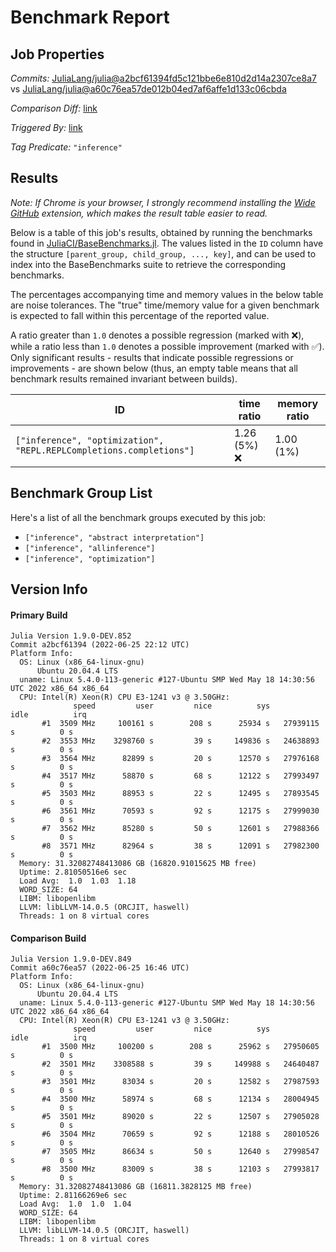 # Benchmark Report

## Job Properties

*Commits:* [JuliaLang/julia@a2bcf61394fd5c121bbe6e810d2d14a2307ce8a7](https://github.com/JuliaLang/julia/commit/a2bcf61394fd5c121bbe6e810d2d14a2307ce8a7) vs [JuliaLang/julia@a60c76ea57de012b04ed7af6affe1d133c06cbda](https://github.com/JuliaLang/julia/commit/a60c76ea57de012b04ed7af6affe1d133c06cbda)

*Comparison Diff:* [link](https://github.com/JuliaLang/julia/compare/a60c76ea57de012b04ed7af6affe1d133c06cbda..a2bcf61394fd5c121bbe6e810d2d14a2307ce8a7)

*Triggered By:* [link](https://github.com/JuliaLang/julia/pull/45790#issuecomment-1166401127)

*Tag Predicate:* `"inference"`

## Results

*Note: If Chrome is your browser, I strongly recommend installing the [Wide GitHub](https://chrome.google.com/webstore/detail/wide-github/kaalofacklcidaampbokdplbklpeldpj?hl=en)
extension, which makes the result table easier to read.*

Below is a table of this job's results, obtained by running the benchmarks found in
[JuliaCI/BaseBenchmarks.jl](https://github.com/JuliaCI/BaseBenchmarks.jl). The values
listed in the `ID` column have the structure `[parent_group, child_group, ..., key]`,
and can be used to index into the BaseBenchmarks suite to retrieve the corresponding
benchmarks.

The percentages accompanying time and memory values in the below table are noise tolerances. The "true"
time/memory value for a given benchmark is expected to fall within this percentage of the reported value.

A ratio greater than `1.0` denotes a possible regression (marked with :x:), while a ratio less
than `1.0` denotes a possible improvement (marked with :white_check_mark:). Only significant results - results
that indicate possible regressions or improvements - are shown below (thus, an empty table means that all
benchmark results remained invariant between builds).

| ID | time ratio | memory ratio |
|----|------------|--------------|
| `["inference", "optimization", "REPL.REPLCompletions.completions"]` | 1.26 (5%) :x: | 1.00 (1%)  |

## Benchmark Group List

Here's a list of all the benchmark groups executed by this job:

- `["inference", "abstract interpretation"]`
- `["inference", "allinference"]`
- `["inference", "optimization"]`

## Version Info

#### Primary Build

```
Julia Version 1.9.0-DEV.852
Commit a2bcf61394 (2022-06-25 22:12 UTC)
Platform Info:
  OS: Linux (x86_64-linux-gnu)
      Ubuntu 20.04.4 LTS
  uname: Linux 5.4.0-113-generic #127-Ubuntu SMP Wed May 18 14:30:56 UTC 2022 x86_64 x86_64
  CPU: Intel(R) Xeon(R) CPU E3-1241 v3 @ 3.50GHz: 
              speed         user         nice          sys         idle          irq
       #1  3509 MHz     100161 s        208 s      25934 s   27939115 s          0 s
       #2  3553 MHz    3298760 s         39 s     149836 s   24638893 s          0 s
       #3  3564 MHz      82899 s         20 s      12570 s   27976168 s          0 s
       #4  3517 MHz      58870 s         68 s      12122 s   27993497 s          0 s
       #5  3503 MHz      88953 s         22 s      12495 s   27893545 s          0 s
       #6  3561 MHz      70593 s         92 s      12175 s   27999030 s          0 s
       #7  3562 MHz      85280 s         50 s      12601 s   27988366 s          0 s
       #8  3571 MHz      82964 s         38 s      12091 s   27982300 s          0 s
  Memory: 31.32082748413086 GB (16820.91015625 MB free)
  Uptime: 2.81050516e6 sec
  Load Avg:  1.0  1.03  1.18
  WORD_SIZE: 64
  LIBM: libopenlibm
  LLVM: libLLVM-14.0.5 (ORCJIT, haswell)
  Threads: 1 on 8 virtual cores

```

#### Comparison Build

```
Julia Version 1.9.0-DEV.849
Commit a60c76ea57 (2022-06-25 16:46 UTC)
Platform Info:
  OS: Linux (x86_64-linux-gnu)
      Ubuntu 20.04.4 LTS
  uname: Linux 5.4.0-113-generic #127-Ubuntu SMP Wed May 18 14:30:56 UTC 2022 x86_64 x86_64
  CPU: Intel(R) Xeon(R) CPU E3-1241 v3 @ 3.50GHz: 
              speed         user         nice          sys         idle          irq
       #1  3500 MHz     100200 s        208 s      25962 s   27950605 s          0 s
       #2  3501 MHz    3308588 s         39 s     149988 s   24640487 s          0 s
       #3  3501 MHz      83034 s         20 s      12582 s   27987593 s          0 s
       #4  3500 MHz      58974 s         68 s      12134 s   28004945 s          0 s
       #5  3501 MHz      89020 s         22 s      12507 s   27905028 s          0 s
       #6  3504 MHz      70659 s         92 s      12188 s   28010526 s          0 s
       #7  3505 MHz      86634 s         50 s      12640 s   27998547 s          0 s
       #8  3500 MHz      83009 s         38 s      12103 s   27993817 s          0 s
  Memory: 31.32082748413086 GB (16811.3828125 MB free)
  Uptime: 2.81166269e6 sec
  Load Avg:  1.0  1.0  1.04
  WORD_SIZE: 64
  LIBM: libopenlibm
  LLVM: libLLVM-14.0.5 (ORCJIT, haswell)
  Threads: 1 on 8 virtual cores

```
